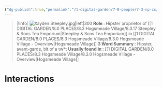 ```yaml
---
{"dg-publish":true,"permalink":"/1-digital-garden/7-0-people/7-3-np-cs/xayden-steepley/","tags":["#person","#hogsmeade","#hogsmeade-resident","#shopkeeper"]}
---
```


>[!info] 
>![Xayden Steepley.jpg|left|300](/img/user/1%20DIGITAL%20GARDEN/7.0%20PEOPLE/7.3%20NPCs/Headshots/Xayden%20Steepley.jpg)
>**Role**:: Hipster proprietor of [[1 DIGITAL GARDEN/8.0 PLACES/8.3 Hogsmeade Village/8.3.17 Steepley & Sons Tea Emporium\|Steepley & Sons Tea Emporium]] in [[1 DIGITAL GARDEN/8.0 PLACES/8.3 Hogsmeade Village/8.3.0 Hogsmeade VIllage - Overview\|Hogsmeade Village]]
>**3 Word Summary**:: Hipster, avant-garde, bit of a tw\*t
>**Usually found in**:: [[1 DIGITAL GARDEN/8.0 PLACES/8.3 Hogsmeade Village/8.3.0 Hogsmeade VIllage - Overview\|Hogsmeade Village]]

# Interactions

